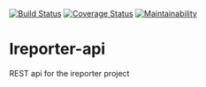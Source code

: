 [![Build Status](https://travis-ci.org/edrinesolo/Ireporter-api.svg?branch=master)](https://travis-ci.org/edrinesolo/Ireporter-api)
[![Coverage Status](https://coveralls.io/repos/github/edrinesolo/Ireporter-api/badge.svg?branch=master)](https://coveralls.io/github/edrinesolo/Ireporter-api?branch=master)
[![Maintainability](https://api.codeclimate.com/v1/badges/f4ebb30e428384336ca5/maintainability)](https://codeclimate.com/github/edrinesolo/Ireporter-api/maintainability)
# Ireporter-api
REST api for the ireporter project

